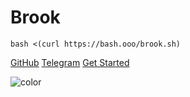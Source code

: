 # Brook

```
bash <(curl https://bash.ooo/brook.sh)
```

[GitHub](https://github.com/txthinking/brook)
[Telegram](https://t.me/txthinking_talks)
[Get Started](#brook)

![color](#ffffff)
